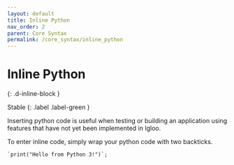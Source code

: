 ```yaml
---
layout: default
title: Inline Python
nav_order: 2
parent: Core Syntax
permalink: /core_syntax/inline_python
---
```


# Inline Python
{: .d-inline-block }

Stable
{: .label .label-green }

Inserting python code is useful when testing or building an application using features that have not yet been implemented in Igloo.

To enter inline code, simply wrap your python code with two backticks.

```
`print("Hello from Python 3!")`;
```
